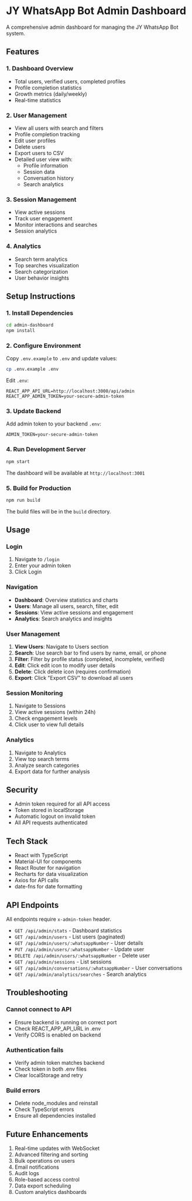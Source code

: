 # JY WhatsApp Bot Admin Dashboard

A comprehensive admin dashboard for managing the JY WhatsApp Bot system.

## Features

### 1. Dashboard Overview
- Total users, verified users, completed profiles
- Profile completion statistics
- Growth metrics (daily/weekly)
- Real-time statistics

### 2. User Management
- View all users with search and filters
- Profile completion tracking
- Edit user profiles
- Delete users
- Export users to CSV
- Detailed user view with:
  - Profile information
  - Session data
  - Conversation history
  - Search analytics

### 3. Session Management
- View active sessions
- Track user engagement
- Monitor interactions and searches
- Session analytics

### 4. Analytics
- Search term analytics
- Top searches visualization
- Search categorization
- User behavior insights

## Setup Instructions

### 1. Install Dependencies
```bash
cd admin-dashboard
npm install
```

### 2. Configure Environment
Copy `.env.example` to `.env` and update values:
```bash
cp .env.example .env
```

Edit `.env`:
```
REACT_APP_API_URL=http://localhost:3000/api/admin
REACT_APP_ADMIN_TOKEN=your-secure-admin-token
```

### 3. Update Backend
Add admin token to your backend `.env`:
```
ADMIN_TOKEN=your-secure-admin-token
```

### 4. Run Development Server
```bash
npm start
```

The dashboard will be available at `http://localhost:3001`

### 5. Build for Production
```bash
npm run build
```

The build files will be in the `build` directory.

## Usage

### Login
1. Navigate to `/login`
2. Enter your admin token
3. Click Login

### Navigation
- **Dashboard**: Overview statistics and charts
- **Users**: Manage all users, search, filter, edit
- **Sessions**: View active sessions and engagement
- **Analytics**: Search analytics and insights

### User Management
1. **View Users**: Navigate to Users section
2. **Search**: Use search bar to find users by name, email, or phone
3. **Filter**: Filter by profile status (completed, incomplete, verified)
4. **Edit**: Click edit icon to modify user details
5. **Delete**: Click delete icon (requires confirmation)
6. **Export**: Click "Export CSV" to download all users

### Session Monitoring
1. Navigate to Sessions
2. View active sessions (within 24h)
3. Check engagement levels
4. Click user to view full details

### Analytics
1. Navigate to Analytics
2. View top search terms
3. Analyze search categories
4. Export data for further analysis

## Security

- Admin token required for all API access
- Token stored in localStorage
- Automatic logout on invalid token
- All API requests authenticated

## Tech Stack

- React with TypeScript
- Material-UI for components
- React Router for navigation
- Recharts for data visualization
- Axios for API calls
- date-fns for date formatting

## API Endpoints

All endpoints require `x-admin-token` header.

- `GET /api/admin/stats` - Dashboard statistics
- `GET /api/admin/users` - List users (paginated)
- `GET /api/admin/users/:whatsappNumber` - User details
- `PUT /api/admin/users/:whatsappNumber` - Update user
- `DELETE /api/admin/users/:whatsappNumber` - Delete user
- `GET /api/admin/sessions` - List sessions
- `GET /api/admin/conversations/:whatsappNumber` - User conversations
- `GET /api/admin/analytics/searches` - Search analytics

## Troubleshooting

### Cannot connect to API
- Ensure backend is running on correct port
- Check REACT_APP_API_URL in .env
- Verify CORS is enabled on backend

### Authentication fails
- Verify admin token matches backend
- Check token in both .env files
- Clear localStorage and retry

### Build errors
- Delete node_modules and reinstall
- Check TypeScript errors
- Ensure all dependencies installed

## Future Enhancements

1. Real-time updates with WebSocket
2. Advanced filtering and sorting
3. Bulk operations on users
4. Email notifications
5. Audit logs
6. Role-based access control
7. Data export scheduling
8. Custom analytics dashboards